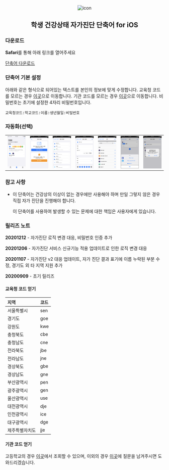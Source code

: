 <p align="center">
  <img width="75" src="https://user-images.githubusercontent.com/10433434/92507753-69804a00-f242-11ea-942f-ee02d7576833.png" alt="icon" align="center">

  <h2 align="center">학생 건강상태 자가진단 단축어 for iOS</h2>
</p>

### 다운로드

**Safari**를 통해 아래 링크를 열어주세요

<a href="https://www.icloud.com/shortcuts/97968d745a2d49d682a503dcddbdd625">단축어 다운로드</a>

### 단축어 기본 설정

아래와 같은 형식으로 되어있는 텍스트를 본인의 정보에 맞게 수정합니다.
교육청 코드를 모르는 경우 [이곳](#교육청-코드-얻기)으로 이동합니다.
기관 코드를 모르는 경우 [이곳](#기관-코드-얻기)으로 이동합니다.
비밀번호는 초기에 설정한 4자리 비밀번호입니다.
```
교육청코드:학교코드:이름:생년월일:비밀번호
```

### 자동화(선택)

|                   |                   |                   |                   |                   |                   |                   |
| :---------------: | :---------------: | :---------------: | :---------------: | :---------------: | :---------------: | :---------------: |
| ![](images/1.png) | ![](images/2.png) | ![](images/3.png) | ![](images/4.png) | ![](images/5.png) | ![](images/6.png) | ![](images/7.png) |

### 참고 사항

- 이 단축어는 건강상의 이상이 없는 경우에만 사용해야 하며 만일 그렇지 않은 경우 직접 자가 진단을 진행해야 합니다.

  이 단축어를 사용하여 발생할 수 있는 문제에 대한 책임은 사용자에게 있습니다.

### 릴리즈 노트

**20201212** - 자가진단 로직 변경 대응, 비밀번호 인증 추가

**20201206** - 자가진단 서비스 신규기능 적용 업데이트로 인한 로직 변경 대응

**20201107** - 자가진단 v2 대응 업데이트, 자가 진단 결과 표기에 이름 누락된 부분 수정, 경기도 외 타 지역 지원 추가

**20200909** - 초기 릴리즈

#### 교육청 코드 얻기

| 지역           | 코드 |
| :------------- | :--- |
| 서울특별시     | sen  |
| 경기도         | goe  |
| 강원도         | kwe  |
| 충청북도       | cbe  |
| 충청남도       | cne  |
| 전라북도       | jbe  |
| 전라남도       | jne  |
| 경상북도       | gbe  |
| 경상남도       | gne  |
| 부산광역시     | pen  |
| 광주광역시     | gen  |
| 울산광역시     | use  |
| 대전광역시     | dje  |
| 인천광역시     | ice  |
| 대구광역시     | dge  |
| 제주특별자치도 | jje  |

#### 기관 코드 얻기

고등학교의 경우 [이곳](https://github.com/ChemistryX/self-diagnosis-ios-shortcuts/discussions/categories/q-a)에서 조회할 수 있으며, 이외의 경우 [이곳](https://github.com/ChemistryX/self-diagnosis-ios-shortcuts/discussions/categories/q-a)에 질문을 남겨주시면 도와드리겠습니다.
